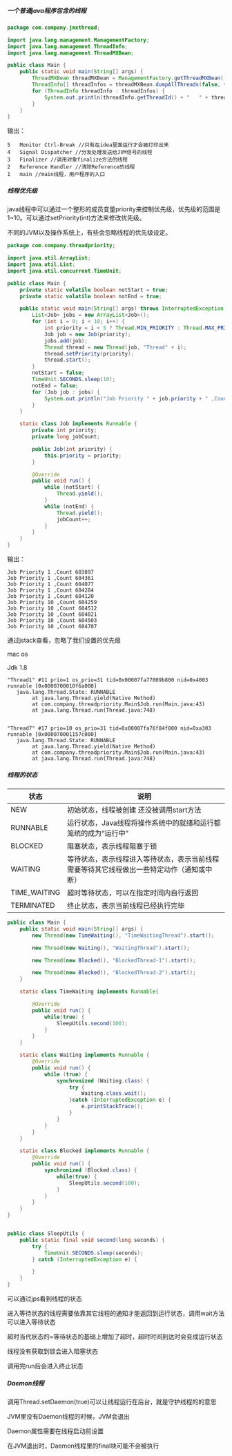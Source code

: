 ##### 一个普通java程序包含的线程

```java
package com.company.jmxthread;

import java.lang.management.ManagementFactory;
import java.lang.management.ThreadInfo;
import java.lang.management.ThreadMXBean;

public class Main {
    public static void main(String[] args) {
        ThreadMXBean threadMXBean = ManagementFactory.getThreadMXBean();
        ThreadInfo[] threadInfos = threadMXBean.dumpAllThreads(false, false);
        for (ThreadInfo threadInfo : threadInfos) {
            System.out.println(threadInfo.getThreadId() + "   " + threadInfo.getThreadName());
        }
    }
}
```



输出：

```
5   Monitor Ctrl-Break //只有在idea里面运行才会被打印出来
4   Signal Dispatcher //分发处理发送给JVM信号的线程
3   Finalizer //调用对象finalize方法的线程
2   Reference Handler //清除Reference的线程
1   main //main线程，用户程序的入口
```



##### 线程优先级

java线程中可以通过一个整形的成员变量priority来控制优先级，优先级的范围是1~10。可以通过setPriority(int)方法来修改优先级。

不同的JVM以及操作系统上，有些会忽略线程的优先级设定。

```java
package com.company.threadpriority;

import java.util.ArrayList;
import java.util.List;
import java.util.concurrent.TimeUnit;

public class Main {
    private static volatile boolean notStart = true;
    private static volatile boolean notEnd = true;

    public static void main(String[] args) throws InterruptedException {
        List<Job> jobs = new ArrayList<Job>();
        for (int i = 0; i < 10; i++) {
            int priority = i < 5 ? Thread.MIN_PRIORITY : Thread.MAX_PRIORITY;
            Job job = new Job(priority);
            jobs.add(job);
            Thread thread = new Thread(job, "Thread" + i);
            thread.setPriority(priority);
            thread.start();
        }
        notStart = false;
        TimeUnit.SECONDS.sleep(10);
        notEnd = false;
        for (Job job : jobs) {
            System.out.println("Job Priority " + job.priority + " ,Count " + job.jobCount);
        }
    }

    static class Job implements Runnable {
        private int priority;
        private long jobCount;

        public Job(int priority) {
            this.priority = priority;
        }

        @Override
        public void run() {
            while (notStart) {
                Thread.yield();
            }
            while (notEnd) {
                Thread.yield();
                jobCount++;
            }
        }
    }
}
```



输出：

```
Job Priority 1 ,Count 603897
Job Priority 1 ,Count 604361
Job Priority 1 ,Count 604077
Job Priority 1 ,Count 604284
Job Priority 1 ,Count 604120
Job Priority 10 ,Count 604259
Job Priority 10 ,Count 604512
Job Priority 10 ,Count 604021
Job Priority 10 ,Count 604503
Job Priority 10 ,Count 604707
```

通过jstack查看，忽略了我们设置的优先级

mac os 

Jdk 1.8

```
"Thread1" #11 prio=1 os_prio=31 tid=0x00007fa77009b800 nid=0x4003 runnable [0x0000700010f6a000]
   java.lang.Thread.State: RUNNABLE
        at java.lang.Thread.yield(Native Method)
        at com.company.threadpriority.Main$Job.run(Main.java:43)
        at java.lang.Thread.run(Thread.java:748)


"Thread7" #17 prio=10 os_prio=31 tid=0x00007fa76f84f800 nid=0xa303 runnable [0x000070001157c000]
   java.lang.Thread.State: RUNNABLE
        at java.lang.Thread.yield(Native Method)
        at com.company.threadpriority.Main$Job.run(Main.java:43)
        at java.lang.Thread.run(Thread.java:748)
```



##### 线程的状态

| 状态         | 说明                                                         |
| ------------ | ------------------------------------------------------------ |
| NEW          | 初始状态，线程被创建 还没被调用start方法                     |
| RUNNABLE     | 运行状态，Java线程将操作系统中的就绪和运行都笼统的成为“运行中” |
| BLOCKED      | 阻塞状态，表示线程阻塞于锁                                   |
| WAITING      | 等待状态，表示线程进入等待状态，表示当前线程需要等待其它线程做出一些特定动作（通知或中断） |
| TIME_WAITING | 超时等待状态，可以在指定时间内自行返回                       |
| TERMINATED   | 终止状态，表示当前线程已经执行完毕                           |

```java
public class Main {
    public static void main(String[] args) {
        new Thread(new TimeWaiting(), "TimeWaitingThread").start();

        new Thread(new Waiting(), "WaitingThread").start();

        new Thread(new Blocked(), "BlockedThread-1").start();

        new Thread(new Blocked(), "BlockedThread-2").start();
    }

    static class TimeWaiting implements Runnable{

        @Override
        public void run() {
            while(true) {
                SleepUtils.second(100);
            }
        }
    }

    static class Waiting implements Runnable {
        @Override
        public void run() {
            while (true) {
                synchronized (Waiting.class) {
                    try {
                        Waiting.class.wait();
                    }catch (InterruptedException e) {
                        e.printStackTrace();
                    }
                }
            }
        }
    }

    static class Blocked implements Runnable {
        @Override
        public void run() {
            synchronized (Blocked.class) {
                while(true) {
                    SleepUtils.second(100);
                }
            }
        }
    }
}


public class SleepUtils {
    public static final void second(long seconds) {
        try {
            TimeUnit.SECONDS.sleep(seconds);
        } catch (InterruptedException e) {

        }
    }
}
```

可以通过jps看到线程的状态

进入等待状态的线程需要依靠其它线程的通知才能返回到运行状态，调用wait方法可以进入等待状态

超时当代状态的=等待状态的基础上增加了超时，超时时间到达时会变成运行状态

线程没有获取到锁会进入阻塞状态

调用完run后会进入终止状态



##### Daemon线程

调用Thread.setDaemon(true)可以让线程运行在后台，就是守护线程的的意思

JVM里没有Daemon线程的时候，JVM会退出

Daemon属性需要在线程启动前设置

在JVM退出时，Daemon线程里的final块可能不会被执行



